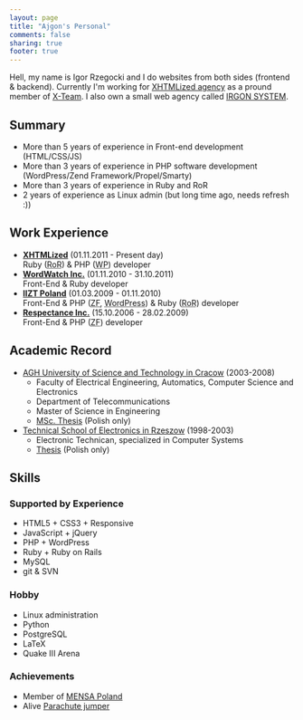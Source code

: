 ```yaml
---
layout: page
title: "Ajgon's Personal"
comments: false
sharing: true
footer: true
---
```


Hell, my name is Igor Rzegocki and I do websites from both sides (frontend &
backend). Currently I'm working for
[XHTMLized agency](http://www.xhtmlized.com/) as a pround member of
[X-Team](http://www.x-team.com/). I also own a small web agency called
[IRGON SYSTEM](http://www.irgon.com/).

## Summary

* More than 5 years of experience in Front-end development (HTML/CSS/JS)
* More than 3 years of experience in PHP software development (WordPress/Zend Framework/Propel/Smarty)
* More than 3 years of experience in Ruby and RoR
* 2 years of experience as Linux admin (but long time ago, needs refresh :))

## Work Experience

* **[XHTMLized](http://www.xhtmlized.com/)** (01.11.2011 - Present day)<br>
  Ruby (<abbr title="Ruby on Rails">RoR</abbr>) & PHP (<abbr title="WordPress">WP</abbr>) developer
* **[WordWatch Inc.](http://www.wordwatch.com/)** (01.11.2010 - 31.10.2011)<br>
  Front-End & Ruby developer
* **[IIZT Poland](http://www.iizt.com/)** (01.03.2009 - 01.11.2010)<br>
  Front-End & PHP (<abbr title="Zend Framework">ZF</abbr>, <abbr title="WP">WordPress</abbr>) & Ruby (<abbr title="Ruby on Rails">RoR</abbr>) developer
* **[Respectance Inc.](http://www.respectance.com/)** (15.10.2006 - 28.02.2009)<br>
  Front-End & PHP (<abbr title="Zend Framework">ZF</abbr>) developer

## Academic Record

* [AGH University of Science and Technology in Cracow](http://www.agh.edu.pl/en) (2003-2008)
    * Faculty of Electrical Engineering, Automatics, Computer Science and Electronics
    * Department of Telecommunications
    * Master of Science in Engineering
    * [MSc. Thesis](http://github.com/ajgon/agh-thesis) (Polish only)
* [Technical School of Electronics in Rzeszow](http://www.elektronik.rzeszow.pl/electronic/English/index.php) (1998-2003)
    * Electronic Technican, specialized in Computer Systems
    * [Thesis](http://www.rzegocki.pl/assets/files/zse-thesis.pdf) (Polish only)

## Skills

### Supported by Experience

* HTML5 + CSS3 + Responsive
* JavaScript + jQuery
* PHP + WordPress
* Ruby + Ruby on Rails
* MySQL
* git & SVN

### Hobby
* Linux administration
* Python
* PostgreSQL
* LaTeX
* Quake III Arena

### Achievements
* Member of [MENSA Poland](/images/upload/mensa.jpg)
* Alive [Parachute jumper](/images/upload/parachute.jpg)

